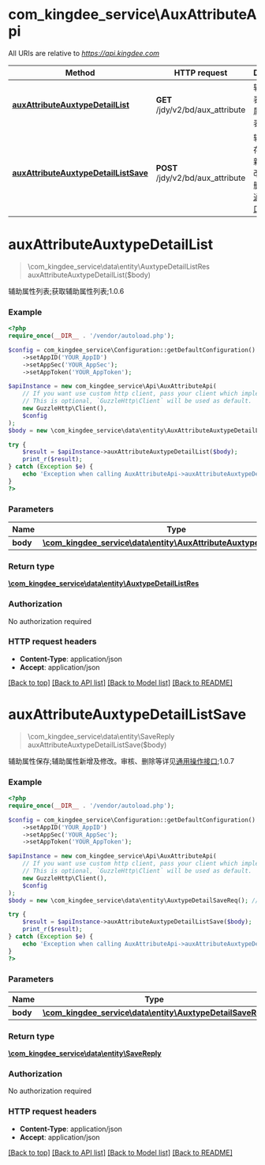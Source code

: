 # com_kingdee_service\AuxAttributeApi

All URIs are relative to *https://api.kingdee.com*

Method | HTTP request | Description
------------- | ------------- | -------------
[**auxAttributeAuxtypeDetailList**](AuxAttributeApi.md#auxAttributeAuxtypeDetailList) | **GET** /jdy/v2/bd/aux_attribute | 辅助属性列表;获取辅助属性列表;1.0.6
[**auxAttributeAuxtypeDetailListSave**](AuxAttributeApi.md#auxAttributeAuxtypeDetailListSave) | **POST** /jdy/v2/bd/aux_attribute | 辅助属性保存;辅助属性新增及修改。审核、删除等详见[通用操作接口](https://open.jdy.com/#/files/api/detail?index&#x3D;2&amp;categrayId&#x3D;3cc8ee9a663e11eda5c84b5d383a2b93&amp;id&#x3D;9e804b8c712511eda0b39f724d124b07);1.0.7


# **auxAttributeAuxtypeDetailList**
> \com_kingdee_service\data\entity\AuxtypeDetailListRes auxAttributeAuxtypeDetailList($body)

辅助属性列表;获取辅助属性列表;1.0.6

### Example
```php
<?php
require_once(__DIR__ . '/vendor/autoload.php');

$config = com_kingdee_service\Configuration::getDefaultConfiguration()
    ->setAppID('YOUR_AppID')
    ->setAppSec('YOUR_AppSec');
    ->setAppToken('YOUR_AppToken');

$apiInstance = new com_kingdee_service\Api\AuxAttributeApi(
    // If you want use custom http client, pass your client which implements `GuzzleHttp\ClientInterface`.
    // This is optional, `GuzzleHttp\Client` will be used as default.
    new GuzzleHttp\Client(),
    $config
);
$body = new \com_kingdee_service\data\entity\AuxAttributeAuxtypeDetailListReq(); // \com_kingdee_service\data\entity\AuxAttributeAuxtypeDetailListReq | 

try {
    $result = $apiInstance->auxAttributeAuxtypeDetailList($body);
    print_r($result);
} catch (Exception $e) {
    echo 'Exception when calling AuxAttributeApi->auxAttributeAuxtypeDetailList: ', $e->getMessage(), PHP_EOL;
}
?>
```

### Parameters

Name | Type | Description  | Notes
------------- | ------------- | ------------- | -------------
 **body** | [**\com_kingdee_service\data\entity\AuxAttributeAuxtypeDetailListReq**](../Model/AuxAttributeAuxtypeDetailListReq.md)|  | [optional]

### Return type

[**\com_kingdee_service\data\entity\AuxtypeDetailListRes**](../Model/AuxtypeDetailListRes.md)

### Authorization

No authorization required

### HTTP request headers

 - **Content-Type**: application/json
 - **Accept**: application/json

[[Back to top]](#) [[Back to API list]](../../README.md#documentation-for-api-endpoints) [[Back to Model list]](../../README.md#documentation-for-models) [[Back to README]](../../README.md)

# **auxAttributeAuxtypeDetailListSave**
> \com_kingdee_service\data\entity\SaveReply auxAttributeAuxtypeDetailListSave($body)

辅助属性保存;辅助属性新增及修改。审核、删除等详见[通用操作接口](https://open.jdy.com/#/files/api/detail?index=2&categrayId=3cc8ee9a663e11eda5c84b5d383a2b93&id=9e804b8c712511eda0b39f724d124b07);1.0.7

### Example
```php
<?php
require_once(__DIR__ . '/vendor/autoload.php');

$config = com_kingdee_service\Configuration::getDefaultConfiguration()
    ->setAppID('YOUR_AppID')
    ->setAppSec('YOUR_AppSec');
    ->setAppToken('YOUR_AppToken');

$apiInstance = new com_kingdee_service\Api\AuxAttributeApi(
    // If you want use custom http client, pass your client which implements `GuzzleHttp\ClientInterface`.
    // This is optional, `GuzzleHttp\Client` will be used as default.
    new GuzzleHttp\Client(),
    $config
);
$body = new \com_kingdee_service\data\entity\AuxtypeDetailSaveReq(); // \com_kingdee_service\data\entity\AuxtypeDetailSaveReq | 

try {
    $result = $apiInstance->auxAttributeAuxtypeDetailListSave($body);
    print_r($result);
} catch (Exception $e) {
    echo 'Exception when calling AuxAttributeApi->auxAttributeAuxtypeDetailListSave: ', $e->getMessage(), PHP_EOL;
}
?>
```

### Parameters

Name | Type | Description  | Notes
------------- | ------------- | ------------- | -------------
 **body** | [**\com_kingdee_service\data\entity\AuxtypeDetailSaveReq**](../Model/AuxtypeDetailSaveReq.md)|  |

### Return type

[**\com_kingdee_service\data\entity\SaveReply**](../Model/SaveReply.md)

### Authorization

No authorization required

### HTTP request headers

 - **Content-Type**: application/json
 - **Accept**: application/json

[[Back to top]](#) [[Back to API list]](../../README.md#documentation-for-api-endpoints) [[Back to Model list]](../../README.md#documentation-for-models) [[Back to README]](../../README.md)

